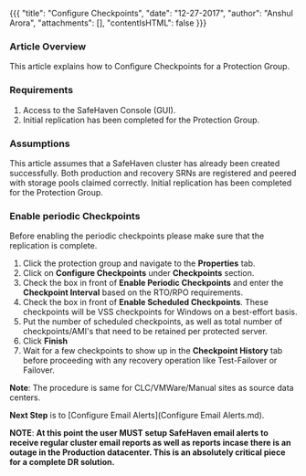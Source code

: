 {{{
  "title": "Configure Checkpoints",
  "date": "12-27-2017",
  "author": "Anshul Arora",
  "attachments": [],
  "contentIsHTML": false
}}}

### Article Overview
This article explains how to Configure Checkpoints for a Protection Group.

### Requirements
1. Access to the SafeHaven Console (GUI).
2. Initial replication has been completed for the Protection Group.

### Assumptions
This article assumes that a SafeHaven cluster has already been created successfully. Both production and recovery SRNs are registered and peered with storage pools claimed correctly. Initial replication has been completed for the Protection Group.

### Enable periodic Checkpoints
Before enabling the periodic checkpoints please make sure that the replication is complete.

1. Click the protection group and navigate to the **Properties** tab.
2. Click on **Configure Checkpoints** under **Checkpoints** section.
3. Check the box in front of **Enable Periodic Checkpoints** and enter the **Checkpoint Interval** based on the RTO/RPO requirements.
4. Check the box in front of **Enable Scheduled Checkpoints**. These checkpoints will be VSS checkpoints for Windows on a best-effort basis.
5. Put the number of scheduled checkpoints, as well as total number of checkpoints/AMI's that need to be retained per protected server.
6. Click **Finish**
7. Wait for a few checkpoints to show up in the **Checkpoint History** tab before proceeding with any recovery operation like Test-Failover or Failover.

**Note**: The procedure is same for CLC/VMWare/Manual sites as source data centers.

**Next Step** is to [Configure Email Alerts](Configure Email Alerts.md).

**NOTE**: **At this point the user MUST setup SafeHaven email alerts to receive regular cluster email reports as well as reports incase there is an outage in the Production datacenter. This is an absolutely critical piece for a complete DR solution.**

